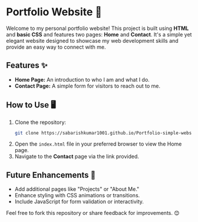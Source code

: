 # Portfolio Website 🌟

Welcome to my personal portfolio website! This project is built using **HTML** and **basic CSS** and features two pages: **Home** and **Contact**. It's a simple yet elegant website designed to showcase my web development skills and provide an easy way to connect with me.

## Features ✨
- **Home Page:** An introduction to who I am and what I do.  
- **Contact Page:** A simple form for visitors to reach out to me.  

## How to Use 🖥️
1. Clone the repository:  
   ```bash
   git clone https://sabarishkumar1001.github.io/Portfolio-simple-website/
   ```
2. Open the `index.html` file in your preferred browser to view the Home page.  
3. Navigate to the **Contact** page via the link provided.  

## Future Enhancements 🚀
- Add additional pages like "Projects" or "About Me."
- Enhance styling with CSS animations or transitions.
- Include JavaScript for form validation or interactivity.

Feel free to fork this repository or share feedback for improvements. 😊
